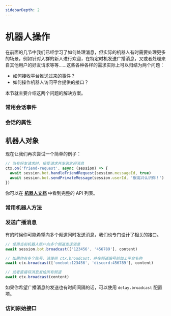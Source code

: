 ```yaml
---
sidebarDepth: 2
---
```


# 机器人操作

在前面的几节中我们已经学习了如何处理消息，但实际的机器人有时需要处理更多的场景，例如针对入群的新人进行欢迎，在特定时机发送广播消息，又或者处理来自其他用户的好友请求等等……这些各种各样的需求实际上可以归结为两个问题：

- 如何接收平台推送过来的事件？
- 如何操作机器人访问平台提供的接口？

本节就主要介绍这两个问题的解决方案。

### 常用会话事件

### 会话的属性

## 机器人对象

现在让我们再次尝试一个简单的例子：

```ts
// 当有好友请求时，接受请求并发送欢迎消息
ctx.on('friend-request', async (session) => {
  await session.bot.handleFriendRequest(session.messageId, true)
  await session.bot.sendPrivateMessage(session.userId, '很高兴认识你！')
})
```

你可以在 [**机器人文档**](../../api/core/bot.md) 中看到完整的 API 列表。

### 常用机器人方法

### 发送广播消息

有的时候你可能希望向多个频道同时发送消息，我们也专门设计了相关的接口。

```js
// 使用当前机器人账户向多个频道发送消息
await session.bot.broadcast(['123456', '456789'], content)

// 如果你有多个账号，请使用 ctx.broadcast，并在频道编号前加上平台名称
await ctx.broadcast(['onebot:123456', 'discord:456789'], content)

// 或者直接将消息发给所有频道
await ctx.broadcast(content)
```

如果你希望广播消息的发送也有时间间隔的话，可以使用 `delay.broadcast` 配置项。

### 访问原始接口
